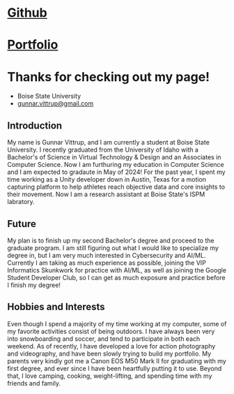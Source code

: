 # [Github](https://github.com/gvittrup)
# [Portfolio](https://gunnarvittrup.myportfolio.com)
# Thanks for checking out my page!

* Boise State University
* gunnar.vittrup@gmail.com

## Introduction

My name is Gunnar Vittrup, and I am currently a student at Boise State University. I recently graduated from the University of Idaho with a Bachelor's of Science in Virtual Technology & Design and an Associates in Computer Science. Now I am furthuring my education in Computer Science and I am expected to gradaute in May of 2024! For the past year, I spent my time working as a Unity developer down in Austin, Texas for a motion capturing platform to help athletes reach objective data and core insights to their movement. Now I am a research assistant at Boise State's ISPM labratory.

## Future

My plan is to finish up my second Bachelor's degree and proceed to the graduate program. I am still figuring out what I would like to specialize my degree in, but I am very much interested in Cybersecurity and AI/ML. Currently I am taking as much experience as possible, joining the VIP Informatics Skunkwork for practice with AI/ML, as well as joining the Google Student Developer Club, so I can get as much exposure and practice before I finish my degree!

## Hobbies and Interests

Even though I spend a majority of my time working at my computer, some of my favorite activities consist of being outdoors. I have always been very into snowboarding and soccer, and tend to participate in both each weekend. As of recently, I have developed a love for action photography and videography, and have been slowly trying to build my portfolio. My parents very kindly got me a Canon EOS M50 Mark II for graduating with my first degree, and ever since I have been heartfully putting it to use. Beyond that, I love camping, cooking, weight-lifting, and spending time with my friends and family. 


